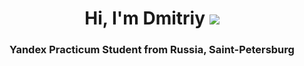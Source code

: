 <h1 align="center">Hi, I'm Dmitriy</a> 
<img src="https://github.com/blackcater/blackcater/raw/main/images/Hi.gif"></h1>
<h3 align="center">Yandex Practicum Student from Russia, Saint-Petersburg</h3>
